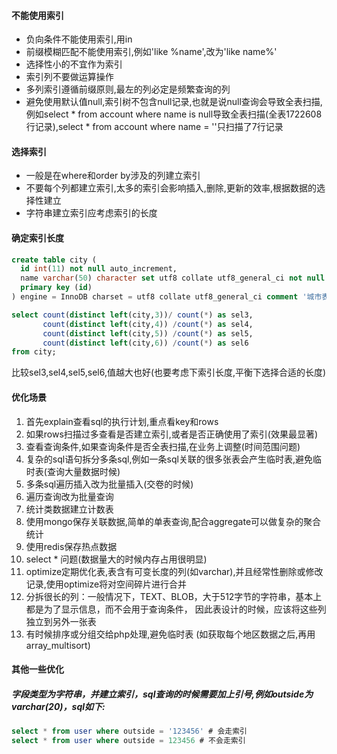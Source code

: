 #### 不能使用索引
- 负向条件不能使用索引,用in
- 前缀模糊匹配不能使用索引,例如'like %name',改为'like name%'
- 选择性小的不宜作为索引
- 索引列不要做运算操作
- 多列索引遵循前缀原则,最左的列必定是频繁查询的列
- 避免使用默认值null,索引树不包含null记录,也就是说null查询会导致全表扫描,例如select * from account where name is null导致全表扫描(全表1722608行记录),select * from account where name = ''只扫描了7行记录

#### 选择索引
- 一般是在where和order by涉及的列建立索引
- 不要每个列都建立索引,太多的索引会影响插入,删除,更新的效率,根据数据的选择性建立
- 字符串建立索引应考虑索引的长度

#### 确定索引长度
```sql
create table city (
  id int(11) not null auto_increment,
  name varchar(50) character set utf8 collate utf8_general_ci not null comment '城市名',
  primary key (id)
) engine = InnoDB charset = utf8 collate utf8_general_ci comment '城市表';

select count(distinct left(city,3))/ count(*) as sel3,
	   count(distinct left(city,4)) /count(*) as sel4,
	   count(distinct left(city,5)) /count(*) as sel5,
	   count(distinct left(city,6)) /count(*) as sel6
from city;
```
比较sel3,sel4,sel5,sel6,值越大也好(也要考虑下索引长度,平衡下选择合适的长度)

#### 优化场景
1. 首先explain查看sql的执行计划,重点看key和rows
2. 如果rows扫描过多查看是否建立索引,或者是否正确使用了索引(效果最显著)
3. 查看查询条件,如果查询条件是否全表扫描,在业务上调整(时间范围问题)
4. 复杂的sql语句拆分多条sql,例如一条sql关联的很多张表会产生临时表,避免临时表(查询大量数据时候)
5. 多条sql遍历插入改为批量插入(交卷的时候)
6. 遍历查询改为批量查询
7. 统计类数据建立计数表
8. 使用mongo保存关联数据,简单的单表查询,配合aggregate可以做复杂的聚合统计
9. 使用redis保存热点数据
10. select * 问题(数据量大的时候内存占用很明显)
11. optimize定期优化表,表含有可变长度的列(如varchar),并且经常性删除或修改记录,使用optimize将对空间碎片进行合并
12. 分拆很长的列：一般情况下，TEXT、BLOB，大于512字节的字符串，基本上都是为了显示信息，而不会用于查询条件， 因此表设计的时候，应该将这些列独立到另外一张表
13. 有时候排序或分组交给php处理,避免临时表 (如获取每个地区数据之后,再用array_multisort)

#### 其他一些优化
##### 字段类型为字符串，并建立索引，sql查询的时候需要加上引号,例如outside为varchar(20)，sql如下:
```sql
select * from user where outside = '123456' # 会走索引
select * from user where outside = 123456 # 不会走索引
```



